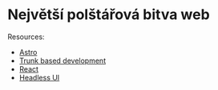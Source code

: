 # Největší polštářová bitva web

Resources:

- [Astro](https://astro.build/)
- [Trunk based development](https://trunkbaseddevelopment.com/)
- [React](https://react.dev/)
- [Headless UI](https://headlessui.com/)
